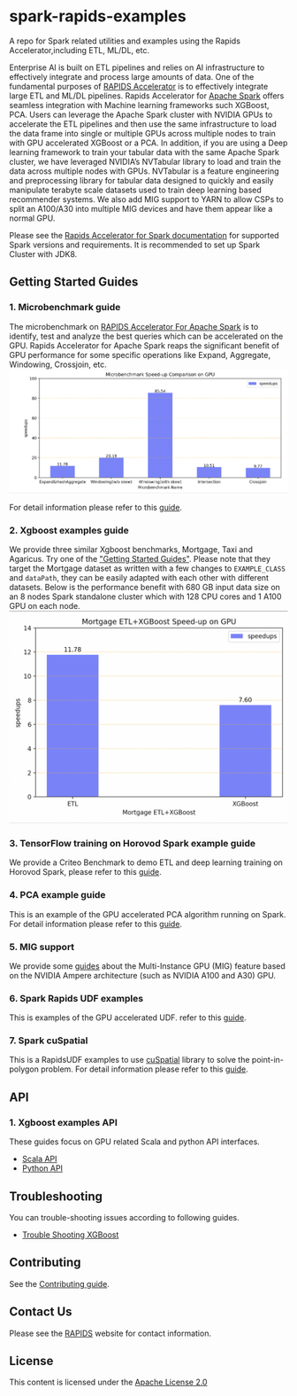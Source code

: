 # spark-rapids-examples

A repo for Spark related utilities and examples using the Rapids Accelerator,including ETL, ML/DL, etc.

Enterprise AI is built on ETL pipelines and relies on AI infrastructure to effectively integrate and
process large amounts of data. One of the fundamental purposes of
[RAPIDS Accelerator](https://nvidia.github.io/spark-rapids/Getting-Started/)
is to effectively integrate large ETL and ML/DL pipelines. Rapids Accelerator for [Apache Spark](https://spark.apache.org/)
offers seamless integration with Machine learning frameworks such XGBoost, PCA. Users can leverage the Apache Spark cluster
with NVIDIA GPUs to accelerate the ETL pipelines and then use the same infrastructure to load the data frame
into single or multiple GPUs across multiple nodes to train with GPU accelerated XGBoost or a PCA.
In addition, if you are using a Deep learning framework to train your tabular data with the same Apache Spark cluster,
we have leveraged NVIDIA’s NVTabular library to load and train the data across multiple nodes with GPUs.
NVTabular is a feature engineering and preprocessing library for tabular data designed to quickly and
easily manipulate terabyte scale datasets used to train deep learning based recommender systems.
We also add MIG support to YARN to allow CSPs to split an A100/A30 into multiple MIG
devices and have them appear like a normal GPU.

Please see the [Rapids Accelerator for Spark documentation](https://nvidia.github.io/spark-rapids/Getting-Started/) for supported
Spark versions and requirements. It is recommended to set up Spark Cluster with JDK8.

## Getting Started Guides

### 1. Microbenchmark guide

The microbenchmark on [RAPIDS Accelerator For Apache Spark](https://nvidia.github.io/spark-rapids/) is to identify,
test and analyze the best queries which can be accelerated on the GPU. Rapids Accelerator for Apache Spark reaps 
the significant benefit of GPU performance for some specific operations like Expand, Aggregate, Windowing, Crossjoin, etc.
![microbenchmark-speedup](docs/img/guides/microbenchmark-speedups.png)

For detail information please refer to this
[guide](/examples/micro-benchmarks).

### 2. Xgboost examples guide

We provide three similar Xgboost benchmarks, Mortgage, Taxi and Agaricus.
Try one of the ["Getting Started Guides"](/examples/ETL+XGBoost-Examples).
Please note that they target the Mortgage dataset as written with a few changes
to `EXAMPLE_CLASS` and `dataPath`, they can be easily adapted with each other with different datasets.
Below is the performance benefit with 680 GB input data size on an 8 nodes Spark standalone cluster 
which with 128 CPU cores and 1 A100 GPU on each node.
![mortgage-speedup](docs/img/guides/mortgage-speedups.png)


### 3. TensorFlow training on Horovod Spark example guide

We provide a Criteo Benchmark to demo ETL and deep learning training on Horovod Spark, please refer to
this [guide](/examples/ML+DL-Examples/Spark-DL/criteo_train).

### 4. PCA example guide

This is an example of the GPU accelerated PCA algorithm running on Spark. For detail information please refer to this
[guide](/examples/ML+DL-Examples/Spark-cuML/pca).

### 5. MIG support
We provide some [guides](/examples/MIG-Support) about the Multi-Instance GPU (MIG) feature based on
the NVIDIA Ampere architecture (such as NVIDIA A100 and A30) GPU.

### 6. Spark Rapids UDF examples
This is examples of the GPU accelerated UDF.
refer to this
[guide](/examples/RAPIDS-UDF-Examples/RAPIDS-accelerated-UDFs).

### 7. Spark cuSpatial
This is a RapidsUDF examples to use [cuSpatial](https://github.com/rapidsai/cuspatial) library to solve the point-in-polygon problem. For detail information please refer to this [guide](/examples/RAPIDS-UDF-Examples/Spark-cuSpatial).

## API
### 1. Xgboost examples API

These guides focus on GPU related Scala and python API interfaces.
- [Scala API](/docs/api-docs/xgboost-examples-api-docs/scala.md)
- [Python API](/docs/api-docs/xgboost-examples-api-docs/python.md)

## Troubleshooting
You can trouble-shooting issues according to following guides.
- [Trouble Shooting XGBoost](/docs/trouble-shooting/xgboost-examples-trouble-shooting.md)

## Contributing
See the [Contributing guide](CONTRIBUTING.md).

## Contact Us

Please see the [RAPIDS](https://rapids.ai/community.html) website for contact information.

## License

This content is licensed under the [Apache License 2.0](/LICENSE)
